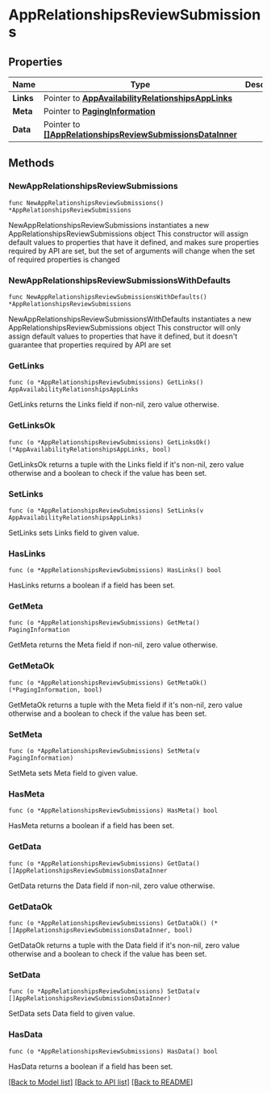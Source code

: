 # AppRelationshipsReviewSubmissions

## Properties

Name | Type | Description | Notes
------------ | ------------- | ------------- | -------------
**Links** | Pointer to [**AppAvailabilityRelationshipsAppLinks**](AppAvailabilityRelationshipsAppLinks.md) |  | [optional] 
**Meta** | Pointer to [**PagingInformation**](PagingInformation.md) |  | [optional] 
**Data** | Pointer to [**[]AppRelationshipsReviewSubmissionsDataInner**](AppRelationshipsReviewSubmissionsDataInner.md) |  | [optional] 

## Methods

### NewAppRelationshipsReviewSubmissions

`func NewAppRelationshipsReviewSubmissions() *AppRelationshipsReviewSubmissions`

NewAppRelationshipsReviewSubmissions instantiates a new AppRelationshipsReviewSubmissions object
This constructor will assign default values to properties that have it defined,
and makes sure properties required by API are set, but the set of arguments
will change when the set of required properties is changed

### NewAppRelationshipsReviewSubmissionsWithDefaults

`func NewAppRelationshipsReviewSubmissionsWithDefaults() *AppRelationshipsReviewSubmissions`

NewAppRelationshipsReviewSubmissionsWithDefaults instantiates a new AppRelationshipsReviewSubmissions object
This constructor will only assign default values to properties that have it defined,
but it doesn't guarantee that properties required by API are set

### GetLinks

`func (o *AppRelationshipsReviewSubmissions) GetLinks() AppAvailabilityRelationshipsAppLinks`

GetLinks returns the Links field if non-nil, zero value otherwise.

### GetLinksOk

`func (o *AppRelationshipsReviewSubmissions) GetLinksOk() (*AppAvailabilityRelationshipsAppLinks, bool)`

GetLinksOk returns a tuple with the Links field if it's non-nil, zero value otherwise
and a boolean to check if the value has been set.

### SetLinks

`func (o *AppRelationshipsReviewSubmissions) SetLinks(v AppAvailabilityRelationshipsAppLinks)`

SetLinks sets Links field to given value.

### HasLinks

`func (o *AppRelationshipsReviewSubmissions) HasLinks() bool`

HasLinks returns a boolean if a field has been set.

### GetMeta

`func (o *AppRelationshipsReviewSubmissions) GetMeta() PagingInformation`

GetMeta returns the Meta field if non-nil, zero value otherwise.

### GetMetaOk

`func (o *AppRelationshipsReviewSubmissions) GetMetaOk() (*PagingInformation, bool)`

GetMetaOk returns a tuple with the Meta field if it's non-nil, zero value otherwise
and a boolean to check if the value has been set.

### SetMeta

`func (o *AppRelationshipsReviewSubmissions) SetMeta(v PagingInformation)`

SetMeta sets Meta field to given value.

### HasMeta

`func (o *AppRelationshipsReviewSubmissions) HasMeta() bool`

HasMeta returns a boolean if a field has been set.

### GetData

`func (o *AppRelationshipsReviewSubmissions) GetData() []AppRelationshipsReviewSubmissionsDataInner`

GetData returns the Data field if non-nil, zero value otherwise.

### GetDataOk

`func (o *AppRelationshipsReviewSubmissions) GetDataOk() (*[]AppRelationshipsReviewSubmissionsDataInner, bool)`

GetDataOk returns a tuple with the Data field if it's non-nil, zero value otherwise
and a boolean to check if the value has been set.

### SetData

`func (o *AppRelationshipsReviewSubmissions) SetData(v []AppRelationshipsReviewSubmissionsDataInner)`

SetData sets Data field to given value.

### HasData

`func (o *AppRelationshipsReviewSubmissions) HasData() bool`

HasData returns a boolean if a field has been set.


[[Back to Model list]](../README.md#documentation-for-models) [[Back to API list]](../README.md#documentation-for-api-endpoints) [[Back to README]](../README.md)


